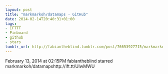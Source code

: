 ```yaml
---
layout: post
title: "markmarkoh/datamaps · GitHub"
date: 2014-02-14T20:40:31+01:00
tags:
- IFTTT
- Pinboard
- github
- stars
tumblr_url: http://fabiantheblind.tumblr.com/post/76653927715/markmarkoh-datamaps-github
---
```

February 13, 2014 at 02:15PM
fabiantheblind starred markmarkoh/datamapshttp://ift.tt/UlwMWU
